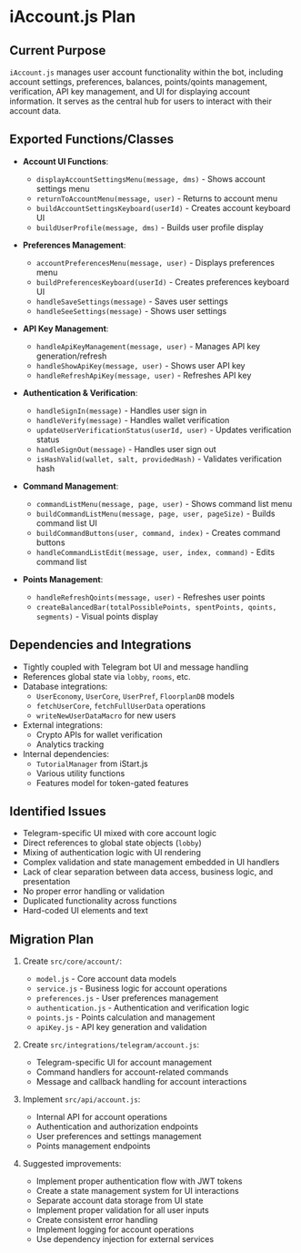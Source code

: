 # iAccount.js Plan

## Current Purpose
`iAccount.js` manages user account functionality within the bot, including account settings, preferences, balances, points/qoints management, verification, API key management, and UI for displaying account information. It serves as the central hub for users to interact with their account data.

## Exported Functions/Classes
- **Account UI Functions**:
  - `displayAccountSettingsMenu(message, dms)` - Shows account settings menu
  - `returnToAccountMenu(message, user)` - Returns to account menu
  - `buildAccountSettingsKeyboard(userId)` - Creates account keyboard UI
  - `buildUserProfile(message, dms)` - Builds user profile display

- **Preferences Management**:
  - `accountPreferencesMenu(message, user)` - Displays preferences menu
  - `buildPreferencesKeyboard(userId)` - Creates preferences keyboard UI
  - `handleSaveSettings(message)` - Saves user settings
  - `handleSeeSettings(message)` - Shows user settings

- **API Key Management**:
  - `handleApiKeyManagement(message, user)` - Manages API key generation/refresh
  - `handleShowApiKey(message, user)` - Shows user API key
  - `handleRefreshApiKey(message, user)` - Refreshes API key

- **Authentication & Verification**:
  - `handleSignIn(message)` - Handles user sign in
  - `handleVerify(message)` - Handles wallet verification
  - `updateUserVerificationStatus(userId, user)` - Updates verification status
  - `handleSignOut(message)` - Handles user sign out
  - `isHashValid(wallet, salt, providedHash)` - Validates verification hash

- **Command Management**:
  - `commandListMenu(message, page, user)` - Shows command list menu
  - `buildCommandListMenu(message, page, user, pageSize)` - Builds command list UI
  - `buildCommandButtons(user, command, index)` - Creates command buttons
  - `handleCommandListEdit(message, user, index, command)` - Edits command list

- **Points Management**:
  - `handleRefreshQoints(message, user)` - Refreshes user points
  - `createBalancedBar(totalPossiblePoints, spentPoints, qoints, segments)` - Visual points display

## Dependencies and Integrations
- Tightly coupled with Telegram bot UI and message handling
- References global state via `lobby`, `rooms`, etc.
- Database integrations:
  - `UserEconomy`, `UserCore`, `UserPref`, `FloorplanDB` models
  - `fetchUserCore`, `fetchFullUserData` operations
  - `writeNewUserDataMacro` for new users
- External integrations:
  - Crypto APIs for wallet verification
  - Analytics tracking
- Internal dependencies:
  - `TutorialManager` from iStart.js
  - Various utility functions
  - Features model for token-gated features

## Identified Issues
- Telegram-specific UI mixed with core account logic
- Direct references to global state objects (`lobby`)
- Mixing of authentication logic with UI rendering
- Complex validation and state management embedded in UI handlers
- Lack of clear separation between data access, business logic, and presentation
- No proper error handling or validation
- Duplicated functionality across functions
- Hard-coded UI elements and text

## Migration Plan
1. Create `src/core/account/`:
   - `model.js` - Core account data models
   - `service.js` - Business logic for account operations
   - `preferences.js` - User preferences management
   - `authentication.js` - Authentication and verification logic
   - `points.js` - Points calculation and management
   - `apiKey.js` - API key generation and validation

2. Create `src/integrations/telegram/account.js`:
   - Telegram-specific UI for account management
   - Command handlers for account-related commands
   - Message and callback handling for account interactions

3. Implement `src/api/account.js`:
   - Internal API for account operations
   - Authentication and authorization endpoints
   - User preferences and settings management
   - Points management endpoints

4. Suggested improvements:
   - Implement proper authentication flow with JWT tokens
   - Create a state management system for UI interactions
   - Separate account data storage from UI state
   - Implement proper validation for all user inputs
   - Create consistent error handling
   - Implement logging for account operations
   - Use dependency injection for external services 